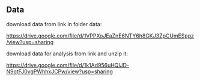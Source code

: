 ## Data
download data from link in folder data:

https://drive.google.com/file/d/1VPPXoJEaZnE6NTY6h8GKJ3ZpCUmESppz/view?usp=sharing

download data for analysis from link and unzip it:

https://drive.google.com/file/d/1k1Ad956uHQlJD-N9otFJ0vgPWhhxJCPw/view?usp=sharing

